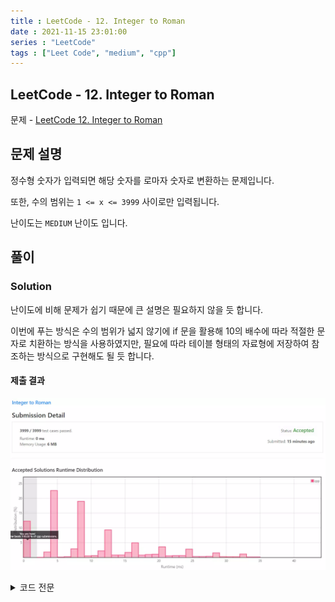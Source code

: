 ```yaml
---
title : LeetCode - 12. Integer to Roman
date : 2021-11-15 23:01:00
series : "LeetCode"
tags : ["Leet Code", "medium", "cpp"]
---
```


## LeetCode - 12. Integer to Roman
문제 - [LeetCode 12. Integer to Roman](https://leetcode.com/problems/integer-to-roman/)

## 문제 설명
정수형 숫자가 입력되면 해당 숫자를 로마자 숫자로 변환하는 문제입니다.

또한, 수의 범위는 `1 <= x <= 3999` 사이로만 입력됩니다.

난이도는 `MEDIUM` 난이도 입니다.

## 풀이
### Solution

난이도에 비해 문제가 쉽기 때문에 큰 설명은 필요하지 않을 듯 합니다.

이번에 푸는 방식은 수의 범위가 넓지 않기에 if 문을 활용해 10의 배수에 따라 적절한 문자로 치환하는 방식을 사용하였지만, 필요에 따라 테이블 형태의 자료형에 저장하여 참조하는 방식으로 구현해도 될 듯 합니다.

#### 제출 결과
![Solution 1 result](./images/12/result.webp)

<details>
<summary>코드 전문</summary>
    
```cpp
#include <string>

class Solution 
{
public:
    std::string intToRoman(int num) 
    {
        std::string result = "";

        int multiple = 0;
        while (num > 0)
        {
            int digit = num % 10;

            std::string one = "I";
            std::string four = "IV";
            std::string five = "V";
            std::string nine = "IX";

            if (multiple == 1)
            {
                one = "X";
                four = "XL";
                five = "L";
                nine = "XC";
            }
            else if (multiple == 2)
            {
                one = "C";
                four = "CD";
                five = "D";
                nine = "CM";
            }
            else if (multiple == 3)
            {   
                one = "M";
            }

            if (digit == 4) result.insert(0, four);
            else if (digit == 9) result.insert(0, nine);
            else
            {
                std::string tmp = "";

                if (digit >= 5)
                {
                    tmp += five;
                    digit -= 5;
                }

                for (int i = 0; i < digit; i++)
                {
                    tmp += one;
                }
                
                result.insert(0, tmp);
            }

            multiple++;
            num /= 10;
        }

        return result;
    }
};
```

</details>
